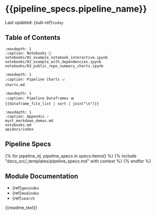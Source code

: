 # {{pipeline_specs.pipeline_name}}

Last updated: {sub-ref}`today` 


## Table of Contents

```{toctree}
:maxdepth: 1
:caption: Notebooks 📖
notebooks/01_example_notebook_interactive.ipynb
notebooks/02_example_with_dependencies.ipynb
notebooks/03_public_repo_summary_charts.ipynb
```

```{toctree}
:maxdepth: 1
:caption: Pipeline Charts 📈
charts.md
```

```{toctree}
:maxdepth: 1
:caption: Pipeline Dataframes 📊
{{dataframe_file_list | sort | join("\n")}}
```


```{toctree}
:maxdepth: 1
:caption: Appendix 💡
myst_markdown_demos.md
notebooks.md
apidocs/index
```


## Pipeline Specs
{% for pipeline_id, pipeline_specs in specs.items() %}
  {% include "docs_src/_templates/pipeline_specs.md" with context %}
{% endfor %}


## Module Documentation

- {ref}`genindex`
- {ref}`modindex`
- {ref}`search`

{{readme_text}}